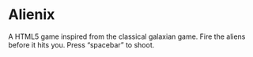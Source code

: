 # Alienix
A HTML5 game inspired from the classical galaxian game. Fire the aliens before it hits you. Press “spacebar” to shoot.
